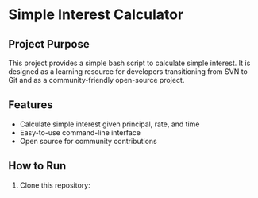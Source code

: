 # Simple Interest Calculator

## Project Purpose
This project provides a simple bash script to calculate simple interest. 
It is designed as a learning resource for developers transitioning from SVN to Git 
and as a community-friendly open-source project.

## Features
- Calculate simple interest given principal, rate, and time
- Easy-to-use command-line interface
- Open source for community contributions

## How to Run
1. Clone this repository:

